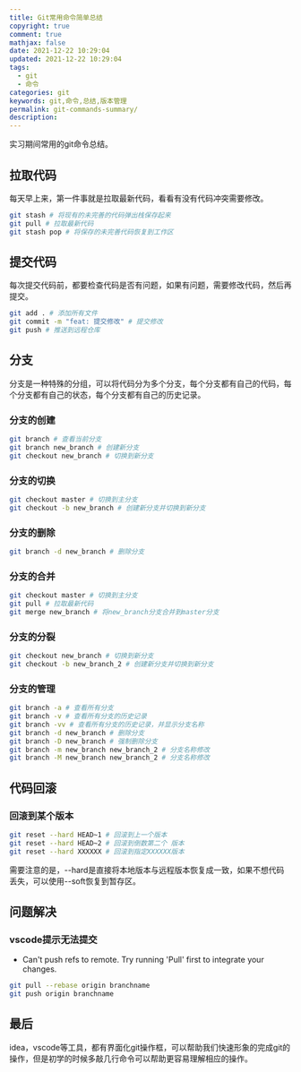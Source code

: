 ```yaml
---
title: Git常用命令简单总结
copyright: true
comment: true
mathjax: false
date: 2021-12-22 10:29:04
updated: 2021-12-22 10:29:04
tags:
  - git
  - 命令
categories: git
keywords: git,命令,总结,版本管理
permalink: git-commands-summary/
description:
---
```

实习期间常用的git命令总结。
<!--more-->
## 拉取代码

每天早上来，第一件事就是拉取最新代码，看看有没有代码冲突需要修改。

```bash
git stash # 将现有的未完善的代码弹出栈保存起来
git pull # 拉取最新代码
git stash pop # 将保存的未完善代码恢复到工作区
```

## 提交代码

每次提交代码前，都要检查代码是否有问题，如果有问题，需要修改代码，然后再提交。

```bash
git add . # 添加所有文件
git commit -m "feat: 提交修改" # 提交修改
git push # 推送到远程仓库
```

## 分支

分支是一种特殊的分组，可以将代码分为多个分支，每个分支都有自己的代码，每个分支都有自己的状态，每个分支都有自己的历史记录。

### 分支的创建

```bash
git branch # 查看当前分支
git branch new_branch # 创建新分支
git checkout new_branch # 切换到新分支
```

### 分支的切换

```bash
git checkout master # 切换到主分支
git checkout -b new_branch # 创建新分支并切换到新分支
```

### 分支的删除

```bash
git branch -d new_branch # 删除分支
```

### 分支的合并

```bash
git checkout master # 切换到主分支
git pull # 拉取最新代码
git merge new_branch # 将new_branch分支合并到master分支
```

### 分支的分裂

```bash
git checkout new_branch # 切换到新分支
git checkout -b new_branch_2 # 创建新分支并切换到新分支
```

### 分支的管理

```bash
git branch -a # 查看所有分支
git branch -v # 查看所有分支的历史记录
git branch -vv # 查看所有分支的历史记录，并显示分支名称
git branch -d new_branch # 删除分支
git branch -D new_branch # 强制删除分支
git branch -m new_branch new_branch_2 # 分支名称修改
git branch -M new_branch new_branch_2 # 分支名称修改
```

## 代码回滚

### 回滚到某个版本

```bash
git reset --hard HEAD~1 # 回滚到上一个版本
git reset --hard HEAD~2 # 回滚到倒数第二个 版本
git reset --hard XXXXXX # 回滚到指定XXXXXX版本
```

需要注意的是，--hard是直接将本地版本与远程版本恢复成一致，如果不想代码丢失，可以使用--soft恢复到暂存区。

## 问题解决

### vscode提示无法提交

- Can't push refs to remote. Try running 'Pull' first to integrate your changes.

```bash
git pull --rebase origin branchname
git push origin branchname
```

## 最后

idea，vscode等工具，都有界面化git操作框，可以帮助我们快速形象的完成git的操作，但是初学的时候多敲几行命令可以帮助更容易理解相应的操作。
